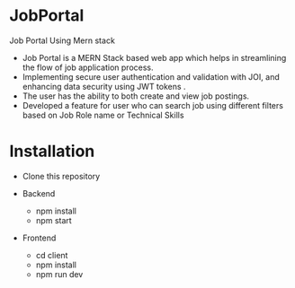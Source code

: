 # JobPortal
Job Portal Using Mern stack

- Job Portal is a MERN Stack based web app which helps in streamlining the flow of job application process.
- Implementing secure user authentication and validation with JOI, and enhancing data security using JWT tokens .
- The user has the ability to both create and view job postings.
- Developed a feature for user who can search job using different filters based on Job Role name or Technical Skills

# Installation
- Clone this repository

- Backend
  - npm install
  - npm start
    
- Frontend
   - cd client
   - npm install
   - npm run dev
